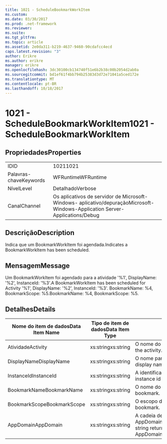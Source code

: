 ```yaml
---
title: 1021 - ScheduleBookmarkWorkItem
ms.custom: 
ms.date: 03/30/2017
ms.prod: .net-framework
ms.reviewer: 
ms.suite: 
ms.tgt_pltfrm: 
ms.topic: article
ms.assetid: 2e0da311-b219-4637-9460-90cdafcc4ecd
caps.latest.revision: "3"
author: Erikre
ms.author: erikre
manager: erikre
ms.openlocfilehash: 3dc30100cb134740f51e6b2b38c00b2054d2ab0a
ms.sourcegitcommit: bd1ef61f4bb794b25383d3d72e71041a5ced172e
ms.translationtype: MT
ms.contentlocale: pt-BR
ms.lasthandoff: 10/18/2017
---
```

# <a name="1021---schedulebookmarkworkitem"></a><span data-ttu-id="04217-102">1021 - ScheduleBookmarkWorkItem</span><span class="sxs-lookup"><span data-stu-id="04217-102">1021 - ScheduleBookmarkWorkItem</span></span>
## <a name="properties"></a><span data-ttu-id="04217-103">Propriedades</span><span class="sxs-lookup"><span data-stu-id="04217-103">Properties</span></span>  
  
|||  
|-|-|  
|<span data-ttu-id="04217-104">ID</span><span class="sxs-lookup"><span data-stu-id="04217-104">ID</span></span>|<span data-ttu-id="04217-105">1021</span><span class="sxs-lookup"><span data-stu-id="04217-105">1021</span></span>|  
|<span data-ttu-id="04217-106">Palavras-chave</span><span class="sxs-lookup"><span data-stu-id="04217-106">Keywords</span></span>|<span data-ttu-id="04217-107">WFRuntime</span><span class="sxs-lookup"><span data-stu-id="04217-107">WFRuntime</span></span>|  
|<span data-ttu-id="04217-108">Nível</span><span class="sxs-lookup"><span data-stu-id="04217-108">Level</span></span>|<span data-ttu-id="04217-109">Detalhado</span><span class="sxs-lookup"><span data-stu-id="04217-109">Verbose</span></span>|  
|<span data-ttu-id="04217-110">Canal</span><span class="sxs-lookup"><span data-stu-id="04217-110">Channel</span></span>|<span data-ttu-id="04217-111">Os aplicativos de servidor de Microsoft-Windows- aplicativo/depuração</span><span class="sxs-lookup"><span data-stu-id="04217-111">Microsoft-Windows-Application Server-Applications/Debug</span></span>|  
  
## <a name="description"></a><span data-ttu-id="04217-112">Descrição</span><span class="sxs-lookup"><span data-stu-id="04217-112">Description</span></span>  
 <span data-ttu-id="04217-113">Indica que um BookmarkWorkItem foi agendada.</span><span class="sxs-lookup"><span data-stu-id="04217-113">Indicates a BookmarkWorkItem has been scheduled.</span></span>  
  
## <a name="message"></a><span data-ttu-id="04217-114">Mensagem</span><span class="sxs-lookup"><span data-stu-id="04217-114">Message</span></span>  
 <span data-ttu-id="04217-115">Um BookmarkWorkItem foi agendado para a atividade '%1', DisplayName: '%2', InstanceId: '%3'.</span><span class="sxs-lookup"><span data-stu-id="04217-115">A BookmarkWorkItem has been scheduled for Activity '%1', DisplayName: '%2', InstanceId: '%3'.</span></span>  <span data-ttu-id="04217-116">BookmarkName: %4, BookmarkScope: %5.</span><span class="sxs-lookup"><span data-stu-id="04217-116">BookmarkName: %4, BookmarkScope: %5.</span></span>  
  
## <a name="details"></a><span data-ttu-id="04217-117">Detalhes</span><span class="sxs-lookup"><span data-stu-id="04217-117">Details</span></span>  
  
|<span data-ttu-id="04217-118">Nome do item de dados</span><span class="sxs-lookup"><span data-stu-id="04217-118">Data Item Name</span></span>|<span data-ttu-id="04217-119">Tipo de item de dados</span><span class="sxs-lookup"><span data-stu-id="04217-119">Data Item Type</span></span>|<span data-ttu-id="04217-120">Descrição</span><span class="sxs-lookup"><span data-stu-id="04217-120">Description</span></span>|  
|--------------------|--------------------|-----------------|  
|<span data-ttu-id="04217-121">Atividade</span><span class="sxs-lookup"><span data-stu-id="04217-121">Activity</span></span>|<span data-ttu-id="04217-122">xs:string</span><span class="sxs-lookup"><span data-stu-id="04217-122">xs:string</span></span>|<span data-ttu-id="04217-123">O nome do tipo de atividade.</span><span class="sxs-lookup"><span data-stu-id="04217-123">The type name of the activity.</span></span>|  
|<span data-ttu-id="04217-124">DisplayName</span><span class="sxs-lookup"><span data-stu-id="04217-124">DisplayName</span></span>|<span data-ttu-id="04217-125">xs:string</span><span class="sxs-lookup"><span data-stu-id="04217-125">xs:string</span></span>|<span data-ttu-id="04217-126">O nome para exibição de atividade.</span><span class="sxs-lookup"><span data-stu-id="04217-126">The display name of the activity.</span></span>|  
|<span data-ttu-id="04217-127">InstanceId</span><span class="sxs-lookup"><span data-stu-id="04217-127">InstanceId</span></span>|<span data-ttu-id="04217-128">xs:string</span><span class="sxs-lookup"><span data-stu-id="04217-128">xs:string</span></span>|<span data-ttu-id="04217-129">A identificação de instância de atividade.</span><span class="sxs-lookup"><span data-stu-id="04217-129">The instance id of the activity.</span></span>|  
|<span data-ttu-id="04217-130">BookmarkName</span><span class="sxs-lookup"><span data-stu-id="04217-130">BookmarkName</span></span>|<span data-ttu-id="04217-131">xs:string</span><span class="sxs-lookup"><span data-stu-id="04217-131">xs:string</span></span>|<span data-ttu-id="04217-132">O nome do indicador.</span><span class="sxs-lookup"><span data-stu-id="04217-132">The name of the bookmark.</span></span>|  
|<span data-ttu-id="04217-133">BookmarkScope</span><span class="sxs-lookup"><span data-stu-id="04217-133">BookmarkScope</span></span>|<span data-ttu-id="04217-134">xs:string</span><span class="sxs-lookup"><span data-stu-id="04217-134">xs:string</span></span>|<span data-ttu-id="04217-135">O escopo do indexador.</span><span class="sxs-lookup"><span data-stu-id="04217-135">The scope of the bookmark.</span></span>|  
|<span data-ttu-id="04217-136">AppDomain</span><span class="sxs-lookup"><span data-stu-id="04217-136">AppDomain</span></span>|<span data-ttu-id="04217-137">xs:string</span><span class="sxs-lookup"><span data-stu-id="04217-137">xs:string</span></span>|<span data-ttu-id="04217-138">A cadeia de caracteres retornada por AppDomain.CurrentDomain.FriendlyName.</span><span class="sxs-lookup"><span data-stu-id="04217-138">The string returned by AppDomain.CurrentDomain.FriendlyName.</span></span>|
